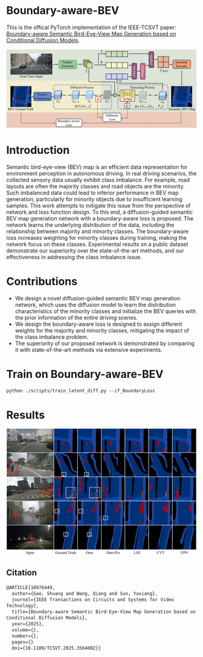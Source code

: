 # Boundary-aware-BEV
This is the offical PyTorch implementation of the IEEE-TCSVT paper: [Boundary-aware Semantic Bird-Eye-View Map Generation based on Conditional Diffusion Models](https://doi.org/10.1109/TCSVT.2025.3564002).

![The pipline of Boundary-aware-BEV](./imgs/overall.png)

# Introduction
Semantic bird-eye-view (BEV) map is an efficient data representation for environment perception in autonomous driving. In real driving scenarios, the collected sensory data usually exhibit class imbalance. For example, road layouts are often the majority classes and road objects are the minority. Such imbalanced data could lead to inferior performance in BEV map generation, particularly for minority objects due to insufficient learning samples. This work attempts to mitigate this issue from the perspective of network and loss function design. To this end, a diffusion-guided semantic BEV map generation network with a boundary-aware loss is proposed. The network learns the underlying distribution of the data, including the relationship between majority and minority classes. The boundary-aware loss increases weighting for minority classes during training, making the network focus on these classes. Experimental results on a public dataset demonstrate our superiority over the state-of-the-art methods, and our effectiveness in addressing the class imbalance issue.

# Contributions
- We design a novel diffusion-guided semantic BEV map generation network, which uses the diffusion model to learn the distribution characteristics of the minority classes and initialize the BEV queries with the prior information of the entire driving scenes. 
- We design the boundary-aware loss is designed to assign different weights for the majority and minority classes, mitigating the impact of the class imbalance problem. 
- The superiority of our proposed network is demonstrated by comparing it with state-of-the-art methods via extensive experiments.

# Train on Boundary-aware-BEV
```
python ./scripts/train_latent_diff.py --if_BoundaryLoss
```

# Results
![The results of Boundary-aware-BEV](./imgs/results.png)

## Citation
```    
@ARTICLE{10976449,
  author={Gao, Shuang and Wang, Qiang and Sun, Yuxiang},
  journal={IEEE Transactions on Circuits and Systems for Video Technology}, 
  title={Boundary-aware Semantic Bird-Eye-View Map Generation based on Conditional Diffusion Models}, 
  year={2025},
  volume={},
  number={},
  pages={}
  doi={10.1109/TCSVT.2025.3564002}}
```
